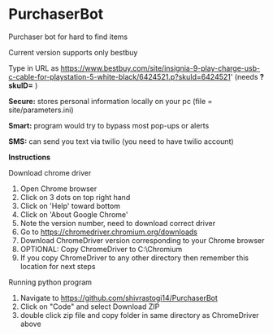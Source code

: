 # PurchaserBot
Purchaser bot for hard to find items

Current version supports only bestbuy

Type in URL as
https://www.bestbuy.com/site/insignia-9-play-charge-usb-c-cable-for-playstation-5-white-black/6424521.p?skuId=6424521'
(needs **?skuID=**
)

**Secure:** stores personal information locally on your pc
(file = site/parameters.ini)

**Smart:** program would try to bypass most pop-ups or alerts

**SMS:** can send you text via twilio (you need to have twilio account)

**Instructions**

Download chrome driver
1. Open Chrome browser
2. Click on 3 dots on top right hand
3. Click on 'Help' toward bottom
4. Click on 'About Google Chrome'
5. Note the version number, need to download correct driver
6. Go to https://chromedriver.chromium.org/downloads
7. Download ChromeDriver version corresponding to your Chrome browser
8. OPTIONAL: Copy ChromeDriver to C:\Chromium
9. If you copy ChromeDriver to any other directory then remember this location for next steps

Running python program
1. Navigate to https://github.com/shivrastogi14/PurchaserBot
2. Click on "Code" and select Download ZIP
3. double click zip file and copy folder in same directory as ChromeDriver above




